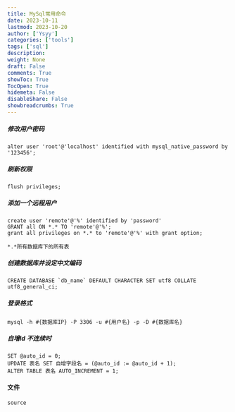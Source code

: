 ```yaml
---
title: MySql常用命令
date: 2023-10-11
lastmod: 2023-10-20
author: ['Ysyy']
categories: ['tools']
tags: ['sql']
description: 
weight: None
draft: False
comments: True
showToc: True
TocOpen: True
hidemeta: False
disableShare: False
showbreadcrumbs: True
---
```

##### 修改用户密码

```
alter user 'root'@'localhost' identified with mysql_native_password by '123456';
```

##### 刷新权限

```
flush privileges;
```

##### 添加一个远程用户

```
create user 'remote'@'%' identified by 'password'
GRANT all ON *.* TO 'remote'@'%';
grant all privileges on *.* to 'remote'@'%' with grant option;

*.*所有数据库下的所有表
```

##### 创建数据库并设定中文编码

```
CREATE DATABASE `db_name` DEFAULT CHARACTER SET utf8 COLLATE utf8_general_ci;
```

##### 登录格式

```
mysql -h #{数据库IP} -P 3306 -u #{用户名} -p -D #{数据库名}
```

##### 自增id 不连续时

```
SET @auto_id = 0;
UPDATE 表名 SET 自增字段名 = (@auto_id := @auto_id + 1);
ALTER TABLE 表名 AUTO_INCREMENT = 1;

```

#### 文件

```
source
```